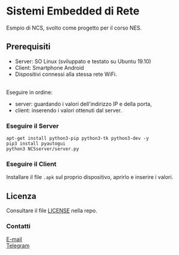 # Sistemi Embedded di Rete

Esmpio di NCS, svolto come progetto per il corso NES. <br>

## Prerequisiti

- Server: SO Linux (sviluppato e testato su Ubuntu 19.10) <br>
- Client: Smartphone Android <br>
- Dispositivi connessi alla stessa rete WiFi. <br><br>

Eseguire in ordine:
- server: guardando i valori dell'indirizzo IP e della porta,
- client: inserendo i valori ottenuti dal server.

### Eseguire il Server
```
apt-get install python3-pip python3-tk python3-dev -y
pip3 install pyautogui
python3 NCSserver/server.py
```

### Eseguire il Client
Installare il file ``.apk`` sul proprio dispositivo, aprirlo e inserire i valori.

## Licenza
Consultare il file [LICENSE](https://github.com/michelepenzo/nes/blob/master/LICENSE) nella repo.

### Contatti
[E-mail](mailto:michelepenzo@outlook.it) <br>
[Telegram](https://t.me/michelepenzo)